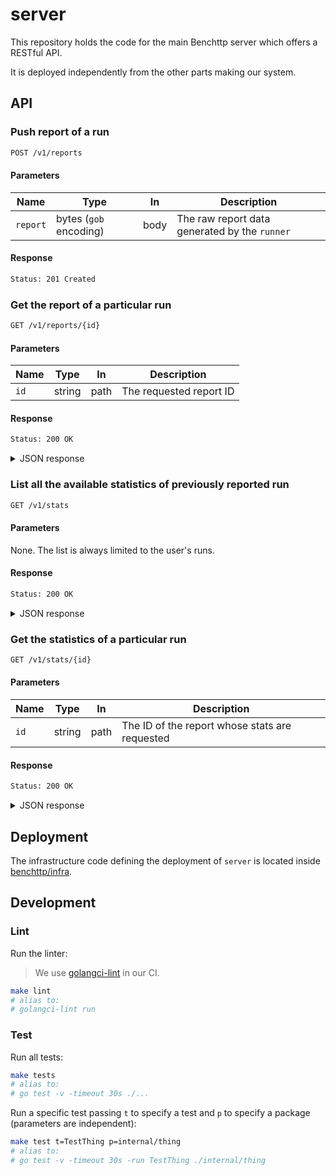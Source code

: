 # server

This repository holds the code for the main Benchttp server which offers a RESTful API.

It is deployed independently from the other parts making our system.

## API

### Push report of a run

```txt
POST /v1/reports
```

#### Parameters

| Name     | Type                   | In   | Description                                   |
| -------- | ---------------------- | ---- | --------------------------------------------- |
| `report` | bytes (`gob` encoding) | body | The raw report data generated by the `runner` |

#### Response

```txt
Status: 201 Created
```

### Get the report of a particular run

```txt
GET /v1/reports/{id}
```

#### Parameters

| Name | Type   | In   | Description             |
| ---- | ------ | ---- | ----------------------- |
| `id` | string | path | The requested report ID |

#### Response

```txt
Status: 200 OK
```

<details>
  <summary>JSON response</summary>

```json
{
  "benchmark": {
    "records": [
      {
        "time": 152970821,
        "code": 200,
        "bytes": 46,
        "error": "",
        "events": [
          {
            "name": "GotFirstResponseByte",
            "time": 2457696
          }
          // ...
        ]
      }
      // ...
    ],
    "length": 10,
    "success": 10,
    "fail": 0,
    "duration": 324953628
  },
  "metadata": {
    "config": {
      "request": {
        "method": "GET",
        "url": {
          "scheme": "http",
          "opaque": "",
          "user": null,
          "host": "echo.jsontest.com",
          "path": "/title/ipsum/content/blah",
          "rawPath": "",
          "forceQuery": false,
          "rawQuery": "",
          "fragment": "",
          "rawFragment": ""
        },
        "header": {},
        "body": {
          "type": "",
          "content": ""
        }
      },
      "runner": {
        "requests": 10,
        "concurrency": 10,
        "interval": 50000000,
        "requestTimeout": 2000000000,
        "globalTimeout": 30000000000
      }
    },
    "finishedAt": "2022-02-27T19:54:19.019717Z"
  }
}
```

</details>

### List all the available statistics of previously reported run

```txt
GET /v1/stats
```

#### Parameters

None. The list is always limited to the user's runs.

#### Response

```txt
Status: 200 OK
```

<details>
  <summary>JSON response</summary>

```json
[
  {
    "id": "lwkaFmtuCoeKSFhbndTC",
    "tag": "my-custom-tag",
    "finishedAt": "2022-02-27T19:54:19.019717Z"
  },
  {
    "id": "XbqWESZWGC9iaXSWPDmu",
    "tag": "my-other-custom-tag",
    "finishedAt": "2022-03-03T18:00:19.019717Z"
  }
]
```

</details>

### Get the statistics of a particular run

```txt
GET /v1/stats/{id}
```

#### Parameters

| Name | Type   | In   | Description                                    |
| ---- | ------ | ---- | ---------------------------------------------- |
| `id` | string | path | The ID of the report whose stats are requested |

#### Response

```txt
Status: 200 OK
```

<details>
  <summary>JSON response</summary>

```json
{
  "id": "lwkaFmtuCoeKSFhbndTC",
  "tag": "my-custom-tag",
  "finishedAt": "2022-02-27T19:54:19.019717Z",
  "min": 152005288,
  "max": 383330299,
  "mean": 266585242,
  "median": 266713182,
  "standardDeviation": 51772085,
  "deciles": [
    152005288, 262461226, 263282513, 265239215, 265682968, 267743397, 268441975,
    268631834, 269033707
  ],
  "code1xx": 0,
  "code2xx": 1000,
  "code3xx": 0,
  "code4xx": 0,
  "code5xx": 0
}
```

</details>

## Deployment

The infrastructure code defining the deployment of `server` is located inside [benchttp/infra](https://github.com/benchttp/infra).

## Development

### Lint

Run the linter:

> We use [golangci-lint](https://golangci-lint.run/) in our CI.

```sh
make lint
# alias to:
# golangci-lint run
```

### Test

Run all tests:

```sh
make tests
# alias to:
# go test -v -timeout 30s ./...
```

Run a specific test passing `t` to specify a test and `p` to specify a package (parameters are independent):

```sh
make test t=TestThing p=internal/thing
# alias to:
# go test -v -timeout 30s -run TestThing ./internal/thing
```
